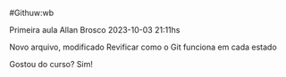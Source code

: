 #Githuw:wb

Primeira aula Allan Brosco
2023-10-03
21:11hs

Novo arquivo, modificado
Revificar como o Git funciona em cada estado

Gostou do curso? Sim!

